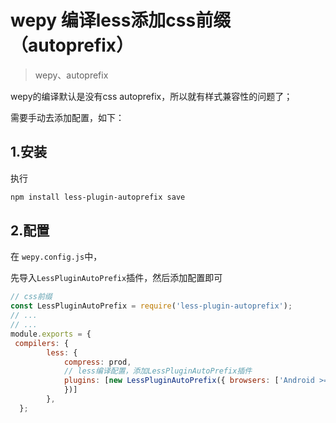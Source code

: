 # wepy 编译less添加css前缀（autoprefix）

> wepy、autoprefix

wepy的编译默认是没有css autoprefix，所以就有样式兼容性的问题了；

需要手动去添加配置，如下：

## 1.安装

执行
```bash
npm install less-plugin-autoprefix save
```

## 2.配置

在 `wepy.config.js`中，

先导入`LessPluginAutoPrefix`插件，然后添加配置即可

```javascript
// css前缀
const LessPluginAutoPrefix = require('less-plugin-autoprefix');
// ...
// ...
module.exports = {
 compilers: {
        less: {
            compress: prod,
            // less编译配置，添加LessPluginAutoPrefix插件
            plugins: [new LessPluginAutoPrefix({ browsers: ['Android >= 2.3', 'Chrome > 20', 'iOS >= 6'] 				   
            })]
        },
  };
  
```
